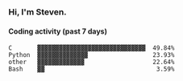 ### Hi, I'm Steven.

#### Coding activity (past 7 days)
```
C       ▓▓▓▓▓▓▓▓▓▓▓▓▓▓▓▓▓▓▓▓▓▓▓▓▓▓▓▓▓▓  49.84%
Python  ▓▓▓▓▓▓▓▓▓▓▓▓▓▓                  23.93%
other   ▓▓▓▓▓▓▓▓▓▓▓▓▓                   22.64%
Bash    ▓▓                               3.59%
```
